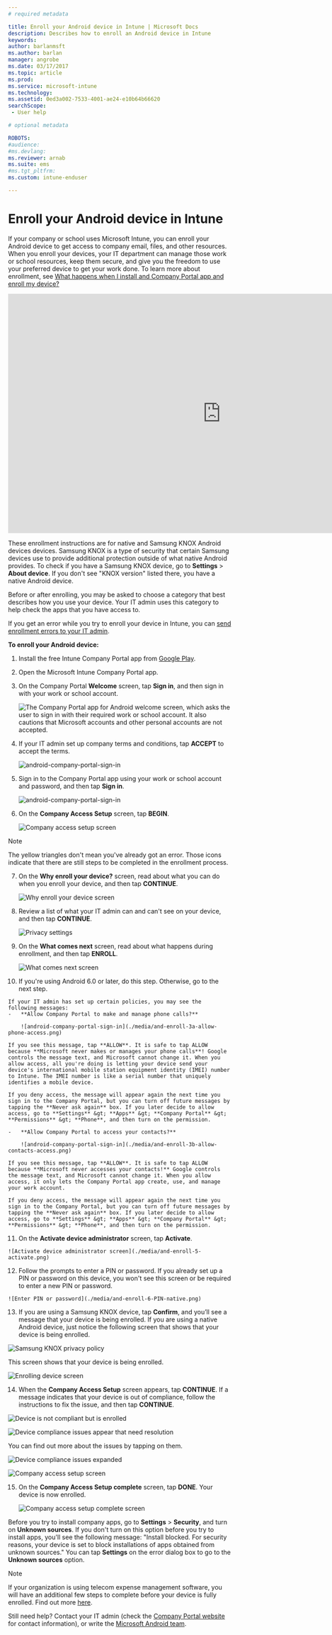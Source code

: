```yaml
---
# required metadata

title: Enroll your Android device in Intune | Microsoft Docs
description: Describes how to enroll an Android device in Intune
keywords:
author: barlanmsft
ms.author: barlan
manager: angrobe
ms.date: 03/17/2017
ms.topic: article
ms.prod:
ms.service: microsoft-intune
ms.technology:
ms.assetid: 0ed3a002-7533-4001-ae24-e10b64b66620
searchScope:
 - User help

# optional metadata

ROBOTS:  
#audience:
#ms.devlang:
ms.reviewer: arnab
ms.suite: ems
#ms.tgt_pltfrm:
ms.custom: intune-enduser

---
```



# Enroll your Android device in Intune

If your company or school uses Microsoft Intune, you can enroll your Android device to get access to company email, files, and other resources. When you enroll your devices, your IT department can manage those work or school resources, keep them secure, and give you the freedom to use your preferred device to get your work done. To learn more about enrollment, see [What happens when I install and Company Portal app and enroll my device?](what-happens-if-you-install-the-Company-Portal-app-and-enroll-your-device-in-intune-android.md)

<iframe src="https://channel9.msdn.com/Series/IntuneEnrollment/Android-Enrollment/player" width="960" height="540" allowFullScreen frameBorder="0"></iframe>

These enrollment instructions are for native and Samsung KNOX Android devices devices. Samsung KNOX is a type of security that certain Samsung devices use to provide additional protection outside of what native Android provides. To check if you have a Samsung KNOX device, go to **Settings** > **About device**. If you don't see "KNOX version" listed there, you have a native Android device.

Before or after enrolling, you may be asked to choose a category that best describes how you use your device. Your IT admin uses this category to help check the apps that you have access to.

If you get an error while you try to enroll your device in Intune, you can [send enrollment errors to your IT admin](send-enrollment-errors-to-your-it-admin-android.md).

**To enroll your Android device:**

1.  Install the free Intune Company Portal app from [Google Play](http://play.google.com/store/apps/details?id=com.microsoft.windowsintune.companyportal).

2.  Open the Microsoft Intune Company Portal app.

3.  On the Company Portal **Welcome** screen, tap **Sign in**, and then sign in with your work or school account.

	![The Company Portal app for Android welcome screen, which asks the user to sign in with their required work or school account. It also cautions that Microsoft accounts and other personal accounts are not accepted.](./media/and-enroll-0-welcome-screen.png)   

4.  If your IT admin set up company terms and conditions, tap **ACCEPT** to accept the terms.

	![android-company-portal-sign-in](./media/and-enroll-3-accept-terms.png)

5.  Sign in to the Company Portal app using your work or school account and password, and then tap **Sign in**.

	![android-company-portal-sign-in](./media/and-enroll-2-cp-sign-in.png)

6.  On the **Company Access Setup** screen, tap **BEGIN**.

	![Company access setup screen](./media/and-enroll-4a-comp-access-setup.png)

> [!NOTE]
> The yellow triangles don't mean you've already got an error. Those icons indicate that there are still steps to be completed in the enrollment process.

7.  On the **Why enroll your device?** screen, read about what you can do when you enroll your device, and then tap **CONTINUE**.

	![Why enroll your device screen](./media/and-enroll-4b-why-enroll.png)

8.  Review a list of what your IT admin can and can't see on your device, and then tap **CONTINUE**.

	![Privacy settings](./media/and-enroll-4c-we-care-privacy.png)

9.  On the **What comes next** screen, read about what happens during enrollment, and then tap **ENROLL**.

	![What comes next screen](./media/and-enroll-4d-what-comes-next.png)

10.  If you're using Android 6.0 or later, do this step. Otherwise, go to the next step.

	If your IT admin has set up certain policies, you may see the following messages:
	-	**Allow Company Portal to make and manage phone calls?**

		![android-company-portal-sign-in](./media/and-enroll-3a-allow-phone-access.png)

	If you see this message, tap **ALLOW**. It is safe to tap ALLOW because **Microsoft never makes or manages your phone calls**! Google controls the message text, and Microsoft cannot change it. When you allow access, all you're doing is letting your device send your device's international mobile station equipment identity (IMEI) number to Intune. The IMEI number is like a serial number that uniquely identifies a mobile device.

	If you deny access, the message will appear again the next time you sign in to the Company Portal, but you can turn off future messages by tapping the **Never ask again** box. If you later decide to allow access, go to **Settings** &gt; **Apps** &gt; **Company Portal** &gt; **Permissions** &gt; **Phone**, and then turn on the permission.

	-	**Allow Company Portal to access your contacts?**

		![android-company-portal-sign-in](./media/and-enroll-3b-allow-contacts-access.png)

	If you see this message, tap **ALLOW**. It is safe to tap ALLOW because **Microsoft never accesses your contacts!** Google controls the message text, and Microsoft cannot change it. When you allow access, it only lets the Company Portal app create, use, and manage your work account.

	If you deny access, the message will appear again the next time you sign in to the Company Portal, but you can turn off future messages by tapping the **Never ask again** box. If you later decide to allow access, go to **Settings** &gt; **Apps** &gt; **Company Portal** &gt; **Permissions** &gt; **Phone**, and then turn on the permission.

11.  On the **Activate device administrator** screen, tap **Activate**.

	![Activate device administrator screen](./media/and-enroll-5-activate.png)

12.  Follow the prompts to enter a PIN or password. If you already set up a PIN or password on this device, you won't see this screen or be required to enter a new PIN or password.

	![Enter PIN or password](./media/and-enroll-6-PIN-native.png)

13.  If you are using a Samsung KNOX device, tap **Confirm**, and you’ll see a message that your device is being enrolled. If you are using a native Android device, just notice the following screen that shows that your device is being enrolled.

![Samsung KNOX privacy policy](./media/and-enroll-7-knox-privacy-policy.png)

This screen shows that your device is being enrolled.

![Enrolling device screen](./media/and-enroll-8-device-enrolling.png)

14. When the **Company Access Setup** screen appears, tap **CONTINUE**. If a message indicates that your device is out of compliance, follow the instructions to fix the issue, and then tap **CONTINUE**.

![Device is not compliant but is enrolled](./media/and-enroll-9a-noncompliant-enrolled-device.png)

![Device compliance issues appear that need resolution](./media/and-enroll-9b-resolve-compliance-issues.png)

You can find out more about the issues by tapping on them.

![Device compliance issues expanded](./media/and-enroll-9c-resolve-compliance-issues-expanded.png)



![Company access setup screen](./media/and-enroll-9d-comp-access-setup.png)  

15. On the **Company Access Setup complete** screen, tap **DONE**. Your device is now enrolled.

	![Company access setup complete screen](./media/and-enroll-10-comp-access-setup-complete.png)

Before you try to install company apps, go to **Settings** &gt; **Security**, and turn on **Unknown sources**. If you don't turn on this option before you try to install apps, you'll see the following message: "Install blocked. For security reasons, your device is set to block installations of apps obtained from unknown sources." You can tap **Settings** on the error dialog box to go to the **Unknown sources** option.

> [!Note]
> If your organization is using telecom expense management software, you will have an additional few steps to complete before your device is fully enrolled. Find out more [here](enroll-your-device-with-telecom-expense-management-android.md).

Still need help? Contact your IT admin (check the [Company Portal website](http://portal.manage.microsoft.com) for contact information), or write the <a href="mailto:wintunedroidfbk@microsoft.com?subject=I'm having trouble with enrolling my Android device&body=Describe the issue you're experiencing here.">Microsoft Android team</a>.
